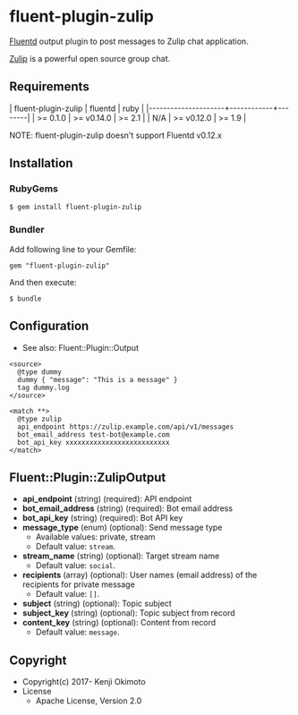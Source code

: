 # fluent-plugin-zulip

[Fluentd](http://fluentd.org/) output plugin to post messages to Zulip chat application.

[Zulip](https://zulip.org/) is a powerful open source group chat.

## Requirements

| fluent-plugin-zulip | fluentd    | ruby   |
|---------------------+------------+--------|
| >= 0.1.0            | >= v0.14.0 | >= 2.1 |
| N/A                 | >= v0.12.0 | >= 1.9 |

NOTE: fluent-plugin-zulip doesn't support Fluentd v0.12.x

## Installation

### RubyGems

```
$ gem install fluent-plugin-zulip
```

### Bundler

Add following line to your Gemfile:

```
gem "fluent-plugin-zulip"
```

And then execute:

```
$ bundle
```

## Configuration

* See also: Fluent::Plugin::Output

```aconf
<source>
  @type dummy
  dummy { "message": "This is a message" }
  tag dummy.log
</source>

<match **>
  @type zulip
  api_endpoint https://zulip.example.com/api/v1/messages
  bot_email_address test-bot@example.com
  bot_api_key xxxxxxxxxxxxxxxxxxxxxxxxxx
</match>
```

## Fluent::Plugin::ZulipOutput

* **api_endpoint** (string) (required): API endpoint
* **bot_email_address** (string) (required): Bot email address
* **bot_api_key** (string) (required): Bot API key
* **message_type** (enum) (optional): Send message type
  * Available values: private, stream
  * Default value: `stream`.
* **stream_name** (string) (optional): Target stream name
  * Default value: `social`.
* **recipients** (array) (optional): User names (email address) of the recipients for private message
  * Default value: `[]`.
* **subject** (string) (optional): Topic subject
* **subject_key** (string) (optional): Topic subject from record
* **content_key** (string) (optional): Content from record
  * Default value: `message`.

## Copyright

* Copyright(c) 2017- Kenji Okimoto
* License
  * Apache License, Version 2.0
